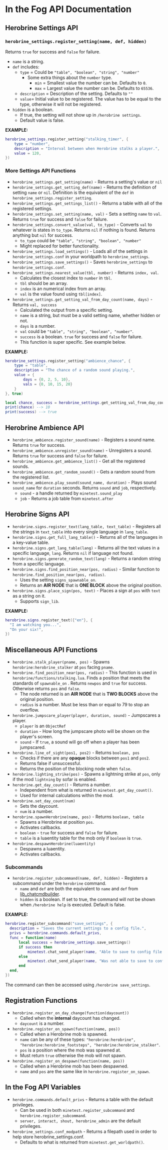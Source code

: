 # In the Fog API Documentation

## Herobrine Settings API

### `herobrine_settings.register_setting(name, def, hidden)`

Returns `true` for success and `false` for failure.

- `name` is a string.
- `def` includes:
  - `type` = Could be `"table", "boolean", "string", "number"`
    - Some extra things about the `number` type.
      - `min` = Smallest value the number can be. Defaults to `0`.
      - `max` = Largest value the number can be. Defaults to `65536`.
  - `description` = Description of the setting. Defaults to `""`
  - `value`= Initial value to be registered. The value has to be equal to the type, otherwise it will not be registered.
- `hidden` is a boolean.
  - If true, the setting will not show up in `/herobrine settings`.
  - Default value is false.

**EXAMPLE:**

``` lua
herobrine_settings.register_setting("stalking_timer", {
    type = "number",
    description = "Interval between when Herobrine stalks a player.",
    value = 120,
})
```

### More Settings API Functions

- `herobrine_settings.get_setting(name)` - Returns a setting's value or `nil`
- `herobrine_settings.get_setting_def(name)` - Returns the definition of setting `name` or `nil`. Definition is the equivalent of the `def` in `herobrine_settings.register_setting`.
- `herobrine_settings.get_settings_list()` - Returns a table with all of the registered settings.
- `herobrine_settings.set_setting(name, val)` - Sets a setting `name` to `val`. Returns `true` for success and `false` for failure.
- `herobrine_settings.convert_value(val, to_type)` - Converts `val` to whatever is states in `to_type`. Returns `nil` if nothing is found. Returns anything but `nil` for success.
  - `to_type` could be `"table", "string", "boolean", "number"`
  - Might replaced for better functionality.
- `herobrine_settings.load_settings()` - Loads all of the settings in `herobrine_settings.conf` in your worldpath to `herobrine_settings`.
- `herobrine_settings.save_settings()` - Saves `herobrine_settings` to `herobrine_settings.conf`.
- `herobrine_settings.nearest_value(tbl, number)`  - Returns `index, val`.
  - Calculates the closest index to `number` in `tbl`.
  - `tbl` should be an array.
  - `index` is an numerical index from an array.
  - `val` is the value found using `tbl[index]`.
- `herobrine_settings.get_setting_val_from_day_count(name, days)` - Returns `val, success`
  - Calculated the output from a specific setting.
  - `name` is a string, but must be a valid setting name, whether hidden or not.
  - `days` is a number.
  - `val` could be `"table", "string", "boolean", "number"`.
  - `success` is a boolean. `true` for success and `false` for failure.
  - This function is super specific. See example below.

**EXAMPLE:**

``` lua
herobrine_settings.register_setting("ambience_chance", {
    type = "table",
    description = "The chance of a random sound playing.",
    value = {
        days = {0, 2, 5, 10},
        vals = {0, 10, 15, 20}
    }
}, true)

local chance, success = herobrine_settings.get_setting_val_from_day_count("ambience_chance", 3) --> 3 is closest to 2, so it will return whatever the second index is in the vals table.
print(chance) --> 10
print(success) --> true
```

## Herobrine Ambience API

- `herobrine_ambience.register_sound(name)` - Registers a sound name. Returns `true` for success.
- `herobrine_ambience.unregister_sound(name)` - Unregisters a sound. Returns `true` for success and `false` for failure.
- `herobrine_ambience.get_ambience_list()` - Get all the registered sounds.
- `herobrine_ambience.get_random_sound()` - Gets a random sound from the registered list.
- `herobrine_ambience.play_sound(sound_name, duration)` - Plays sound `sound_name` for `duration` seconds. Returns `sound` and `job`, respectively.
  - `sound` - a handle returned by `minetest.sound_play`
  - `job` - Returns a job table from `minetest.after`

## Herobrine Signs API

- `herobrine.signs.register_text(lang_table, text_table)` - Registers all the strings in `text_table` into every single language in `lang_table`.
- `herobrine.signs.get_full_lang_table()` - Returns all of the languages in a key-value table.
- `herobrine.signs.get_lang_table(lang)` - Returns all the text values in a specific language, `lang`. Returns `nil` if language not found.
- `herobrine.signs.generate_random_text(lang)` - Returns a random string from a specific language.
- `herobrine.signs.find_position_near(pos, radius)` - Similar function to `herobrine.find_position_near(pos, radius)`.
  - Uses the setting `signs_spawnable_on`.
  - Returns an **AIR NODE** that is **ONE BLOCK** above the original position.
- `herobrine.signs.place_sign(pos, text)` - Places a sign at `pos` with `text` as a string on it.
  - Supports `sign_lib`.

**EXAMPLE:**

``` lua
herobrine.signs.register_text({"en"}, {
  "I am watching you...",
  "On your six!",
})
```

## Miscellaneous API Functions

- `herobrine.stalk_player(pname, pos)` - Spawns `herobrine:herobrine_stalker` at `pos` facing `pname`.
- `herobrine.find_position_near(pos, radius)` - This function is used in `herobrine/functions/stalking.lua`. Finds a position that meets the standards of `spawnable_on` . Returns `newpos` and `true` for success. Otherwise returns `pos` and `false`.
  - The node returned is an **AIR NODE** that is **TWO BLOCKS** above the original position.
  - `radius` is a number. Must be less than or equal to 79 to stop an overflow.
- `herobrine.jumpscare_player(player, duration, sound)` - Jumpscares a player.
  - `player` is an `ObjectRef`
  - `duration` - How long the jumpscare photo will be shown on the player's screen.
  - `sound` - If `true`, a sound will go off when a player has been jumpscared.
- `herobrine.line_of_sight(pos1, pos2)` - Returns `boolean, pos`
  - Checks if there are any **opaque** blocks between `pos1` and `pos2`.
  - Returns false if unsuccessful.
  - Returns the position of the blocking node when `false`.
- `herobrine.lighting_strike(pos)` - Spawns a lightning strike at `pos`, only if the mod `lightning` by sofar is enabled.
- `herobrine.get_day_count()` - Returns a number.
  - Independent from what is returned in `minetest.get_day_count()`.
  - Used for internal calculations within the mod.
- `herobrine.set_day_count(num)`
  - Sets the daycount.
  - `num` is a number.
- `herobrine.spawnHerobrine(name, pos)` - Returns `boolean, table`
  - Spawns a Herobrine at position `pos`.
  - Activates callbacks.
  - `boolean` - `true` for success and `false` for failure.
  - `table` is a luaentity table for the mob only if `boolean` is `true`.
- `herobrine.despawnHerobrine(luaentity)`
  - Despawns a luaentity.
  - Activates callbacks.

### Subcommands

- `herobrine.register_subcommand(name, def, hidden)` - Registers a subcommand under the `herobrine` command.
  - `name` and `def` are both the equivalent to `name` and `def` from [lib_chatcmdbuilder](https://content.minetest.net/packages/rubenwardy/lib_chatcmdbuilder/).
  - `hidden` is a boolean. If set to true, the command will not be shown when `/herobrine help` is executed. Default is false.

**EXAMPLE:**

``` lua
herobrine.register_subcommand("save_settings", {
  description = "Saves the current settings to a config file.",
  privs = herobrine.commands.default_privs,
  func = function(name)
      local success = herobrine_settings.save_settings()
      if success then
          minetest.chat_send_player(name, "Able to save to config file.")
      else
          minetest.chat_send_player(name, "Was not able to save to config file,")
      end
  end,
})
```

The command can then be accessed using `/herobrine save_settings`.

## Registration Functions

- `herobrine.register_on_day_change(function(daycount))`
  - Called when the **internal** daycount has changed.
  - `daycount` is a number.
- `herobrine.register_on_spawn(function(name, pos))`
  - Called when a Herobrine mob is spawned.
  - `name` can be any of these types: `"herobrine:herobrine", "herobrine:herobrine_footsteps", "herobrine:herobrine_stalker"`.
  - `pos` is a position where the mob was spawned at.
  - Must return `true` otherwise the mob will not spawn.
- `herobrine.register_on_despawn(function(name, pos))`
  - Called when a Herobrine mob has been despawned.
  - `name` and `pos` are the same like in `herobrine.register_on_spawn`.

## In the Fog API Variables

- `herobrine.commands.default_privs` - Returns a table with the default privileges.
  - Can be used in both `minetest.register_subcommand` and `herobrine.register_subcommand`.
  - `server, interact, shout, herobrine_admin` are the default privileges.
- `herobrine_settings.conf_modpath` - Returns a filepath used in order to help store herobrine_settings.conf.
  - Defaults to what is returned from `minetest.get_worldpath()`.
